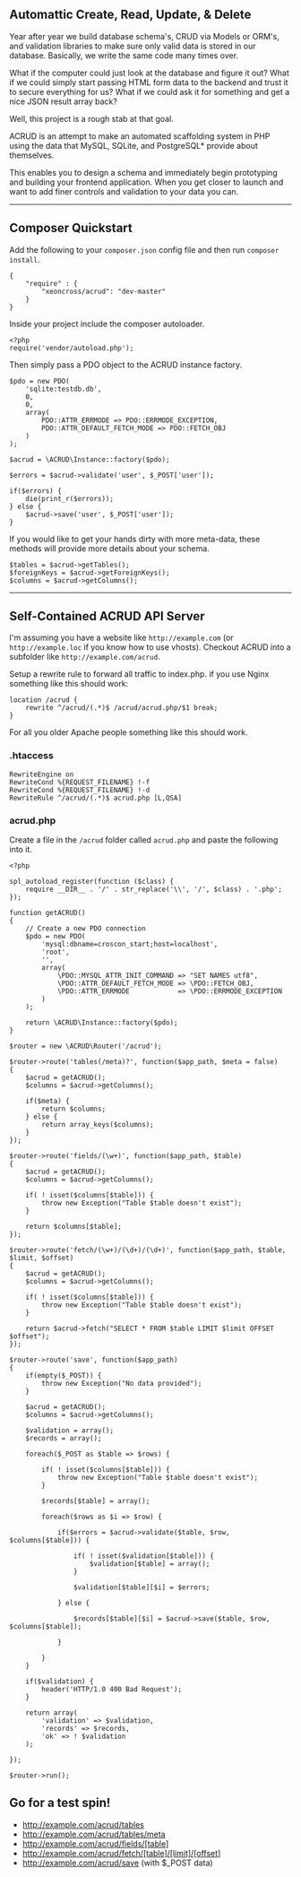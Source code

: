## Automattic Create, Read, Update, & Delete

Year after year we build database schema's, CRUD via Models or ORM's, and validation libraries to make sure only valid data is stored in our database. Basically, we write the same code many times over.

What if the computer could just look at the database and figure it out? What if we could simply start passing HTML form data to the backend and trust it to secure everything for us? What if we could ask it for something and get a nice JSON result array back?

Well, this project is a rough stab at that goal.

ACRUD is an attempt to make an automated scaffolding system in PHP using the data that MySQL, SQLite, and PostgreSQL* provide about themselves.

This enables you to design a schema and immediately begin prototyping and building your frontend application. When you get closer to launch and want to add finer controls and validation to your data you can. 

------

## Composer Quickstart

Add the following to your `composer.json` config file and then run `composer install`.

	{
		"require" : {
			"xeoncross/acrud": "dev-master"
		}
	}

Inside your project include the composer autoloader.

	<?php
	require('vendor/autoload.php');

Then simply pass a PDO object to the ACRUD instance factory.

	$pdo = new PDO(
		'sqlite:testdb.db',
		0,
		0,
		array(
			PDO::ATTR_ERRMODE => PDO::ERRMODE_EXCEPTION,
			PDO::ATTR_DEFAULT_FETCH_MODE => PDO::FETCH_OBJ
		)
	);

	$acrud = \ACRUD\Instance::factory($pdo);

	$errors = $acrud->validate('user', $_POST['user']);

	if($errors) {
		die(print_r($errors));
	} else {
		$acrud->save('user', $_POST['user']);
	}

If you would like to get your hands dirty with more meta-data, these methods will provide more details about your schema.

	$tables = $acrud->getTables();
	$foreignKeys = $acrud->getForeignKeys();
	$columns = $acrud->getColumns();

------

## Self-Contained ACRUD API Server

I'm assuming you have a website like `http://example.com` (or `http://example.loc` if you know how to use vhosts). Checkout ACRUD into a subfolder like `http://example.com/acrud`.

Setup a rewrite rule to forward all traffic to index.php. if you use Nginx something like this should work:

	location /acrud {
	    rewrite ^/acrud/(.*)$ /acrud/acrud.php/$1 break;
	}

For all you older Apache people something like this should work.

### .htaccess

	RewriteEngine on
	RewriteCond %{REQUEST_FILENAME} !-f
	RewriteCond %{REQUEST_FILENAME} !-d
	RewriteRule ^/acrud/(.*)$ acrud.php [L,QSA]


### acrud.php

Create a file in the `/acrud` folder called `acrud.php` and paste the following into it.

	<?php

	spl_autoload_register(function ($class) {
	    require __DIR__ . '/' . str_replace('\\', '/', $class) . '.php';
	});

	function getACRUD()
	{
		// Create a new PDO connection
		$pdo = new PDO(
			'mysql:dbname=croscon_start;host=localhost',
			'root',
			'',
			array(
				\PDO::MYSQL_ATTR_INIT_COMMAND => "SET NAMES utf8",
				\PDO::ATTR_DEFAULT_FETCH_MODE => \PDO::FETCH_OBJ,
				\PDO::ATTR_ERRMODE            => \PDO::ERRMODE_EXCEPTION
			)
		);

		return \ACRUD\Instance::factory($pdo);
	}

	$router = new \ACRUD\Router('/acrud');

	$router->route('tables(/meta)?', function($app_path, $meta = false)
	{
		$acrud = getACRUD();
		$columns = $acrud->getColumns();

		if($meta) {
			return $columns;
		} else {
			return array_keys($columns);
		}
	});

	$router->route('fields/(\w+)', function($app_path, $table)
	{
		$acrud = getACRUD();
		$columns = $acrud->getColumns();

		if( ! isset($columns[$table])) {
			throw new Exception("Table $table doesn't exist");
		}

		return $columns[$table];
	});

	$router->route('fetch/(\w+)/(\d+)/(\d+)', function($app_path, $table, $limit, $offset)
	{
		$acrud = getACRUD();
		$columns = $acrud->getColumns();

		if( ! isset($columns[$table])) {
			throw new Exception("Table $table doesn't exist");
		}

		return $acrud->fetch("SELECT * FROM $table LIMIT $limit OFFSET $offset");
	});

	$router->route('save', function($app_path)
	{
		if(empty($_POST)) {
			throw new Exception("No data provided");
		}

		$acrud = getACRUD();
		$columns = $acrud->getColumns();

		$validation = array();
		$records = array();

		foreach($_POST as $table => $rows) {

			if( ! isset($columns[$table])) {
				throw new Exception("Table $table doesn't exist");
			}

			$records[$table] = array();

			foreach($rows as $i => $row) {
				
				if($errors = $acrud->validate($table, $row, $columns[$table])) {

					if( ! isset($validation[$table])) {
						$validation[$table] = array();
					}

					$validation[$table][$i] = $errors;

				} else {

					$records[$table][$i] = $acrud->save($table, $row, $columns[$table]);

				}

			}
		}

		if($validation) {
			header('HTTP/1.0 400 Bad Request');
		}

		return array(
			'validation' => $validation,
			'records' => $records,
			'ok' => ! $validation
		);

	});

	$router->run();


## Go for a test spin!

 * http://example.com/acrud/tables
 * http://example.com/acrud/tables/meta
 * http://example.com/acrud/fields/[table]
 * http://example.com/acrud/fetch/[table]/[limit]/[offset]
 * http://example.com/acrud/save (with $_POST data)
